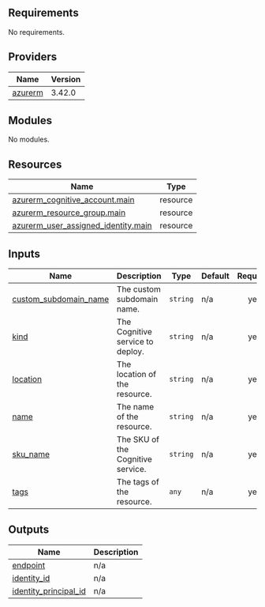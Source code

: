<!-- BEGINNING OF PRE-COMMIT-TERRAFORM DOCS HOOK -->
## Requirements

No requirements.

## Providers

| Name | Version |
|------|---------|
| <a name="provider_azurerm"></a> [azurerm](#provider\_azurerm) | 3.42.0 |

## Modules

No modules.

## Resources

| Name | Type |
|------|------|
| [azurerm_cognitive_account.main](https://registry.terraform.io/providers/hashicorp/azurerm/latest/docs/resources/cognitive_account) | resource |
| [azurerm_resource_group.main](https://registry.terraform.io/providers/hashicorp/azurerm/latest/docs/resources/resource_group) | resource |
| [azurerm_user_assigned_identity.main](https://registry.terraform.io/providers/hashicorp/azurerm/latest/docs/resources/user_assigned_identity) | resource |

## Inputs

| Name | Description | Type | Default | Required |
|------|-------------|------|---------|:--------:|
| <a name="input_custom_subdomain_name"></a> [custom\_subdomain\_name](#input\_custom\_subdomain\_name) | The custom subdomain name. | `string` | n/a | yes |
| <a name="input_kind"></a> [kind](#input\_kind) | The Cognitive service to deploy. | `string` | n/a | yes |
| <a name="input_location"></a> [location](#input\_location) | The location of the resource. | `string` | n/a | yes |
| <a name="input_name"></a> [name](#input\_name) | The name of the resource. | `string` | n/a | yes |
| <a name="input_sku_name"></a> [sku\_name](#input\_sku\_name) | The SKU of the Cognitive service. | `string` | n/a | yes |
| <a name="input_tags"></a> [tags](#input\_tags) | The tags of the resource. | `any` | n/a | yes |

## Outputs

| Name | Description |
|------|-------------|
| <a name="output_endpoint"></a> [endpoint](#output\_endpoint) | n/a |
| <a name="output_identity_id"></a> [identity\_id](#output\_identity\_id) | n/a |
| <a name="output_identity_principal_id"></a> [identity\_principal\_id](#output\_identity\_principal\_id) | n/a |
<!-- END OF PRE-COMMIT-TERRAFORM DOCS HOOK -->

